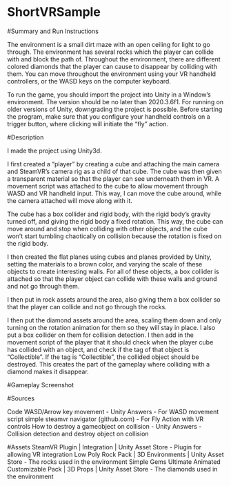# ShortVRSample

#Summary and Run Instructions

The environment is a small dirt maze with an open ceiling for light to go through. The environment has several rocks which the player can collide with and block the path of. Throughout the environment, there are different colored diamonds that the player can cause to disappear by colliding with them. You can move throughout the environment using your VR handheld controllers, or the WASD keys on the computer keyboard.

To run the game, you should import the project into Unity in a Window’s environment. The version should be no later than 2020.3.6f1. For running on older versions of Unity, downgrading the project is possible. Before starting the program, make sure that you configure your handheld controls on a trigger button, where clicking will initiate the “fly” action. 


#Description

I made the project using Unity3d. 

I first created a “player” by creating a cube and attaching the main camera and SteamVR’s camera rig as a child of that cube. The cube was then given a transparent material so that the player can see underneath them in VR. A movement script was attached to the cube to allow movement through WASD and VR handheld input. This way, I can move the cube around, while the camera attached will move along with it.

The cube has a box collider and rigid body, with the rigid body’s gravity turned off, and giving the rigid body a fixed rotation. This way, the cube can move around and stop when colliding with other objects, and the cube won’t start tumbling chaotically on collision because the rotation is fixed on the rigid body.

I then created the flat planes using cubes and planes provided by Unity, setting the materials to a brown color, and varying the scale of these objects to create interesting walls. For all of these objects, a box collider is attached so that the player object can collide with these walls and ground and not go through them.

I then put in rock assets around the area, also giving them a box collider so that the player can collide and not go through the rocks.

I then put the diamond assets around the area, scaling them down and only turning on the rotation animation for them so they will stay in place. I also put a box collider on them for collision detection. I then add in the movement script of the player that it should check when the player cube has collided with an object, and check if the tag of that object is “Collectible”. If the tag is “Collectible”, the collided object should be destroyed. This creates the part of the gameplay where colliding with a diamond makes it disappear.

#Gameplay Screenshot



#Sources

Code
WASD/Arrow key movement - Unity Answers - For WASD movement script
simple steamvr navigator (github.com) - For Fly Action with VR controls
How to destroy a gameobject on collision - Unity Answers - Collision detection and destroy object on collision

#Assets
SteamVR Plugin | Integration | Unity Asset Store - Plugin for allowing VR integration
Low Poly Rock Pack | 3D Environments | Unity Asset Store - The rocks used in the environment
Simple Gems Ultimate Animated Customizable Pack | 3D Props | Unity Asset Store - The diamonds used in the environment

